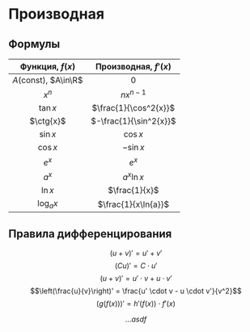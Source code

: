 # Производная

## Формулы
| Функция, $f(x)$             | Производная, $f'(x)$   |
|:---------------------------:|:----------------------:|
| $A(\text{const})$, $A\in\R$ | $0$                    |
| $x^n$                       | $nx^{n-1}$             |
| $\tan{x}$                   | $\frac{1}{\cos^2{x}}$  |
| $\ctg{x}$                   | $-\frac{1}{\sin^2{x}}$ |
| $\sin{x}$                   | $\cos{x}$              |
| $\cos{x}$                   | $-\sin{x}$             |
| $e^x$                       | $e^x$                  |
| $a^x$                       | $a^x\ln{x}$            |
| $\ln{x}$                    | $\frac{1}{x}$          |
| $\log_a{x}$                 | $\frac{1}{x\ln{a}}$    |

## Правила дифференцирования
$$(u+v)' = u' + v'$$
$$(Cu)' = C \cdot u'$$
$$(u + v)' = u' \cdot v + u \cdot v'$$
$$\left(\frac{u}{v}\right)' = \frac{u' \cdot v - u \cdot v'}{v^2}$$
$$(g(f(x)))' = h'(f(x)) \cdot f'(x)$$

$$
\dots asdf
$$
